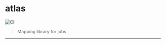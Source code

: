 # atlas

![CI](https://github.com/chronark/atlas/workflows/CI/badge.svg
)

> Mapping library for jobs

---
